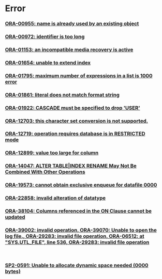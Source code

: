 Error
===

### [ORA-00955: name is already used by an existing object](./Error/00955.md)
### [ORA-00972: identifier is too long](./Error/00972.md)
### [ORA-01153: an incompatible media recovery is active](./Error/01153.md)
### [ORA-01654: unable to extend index](./Error/01654.md)
### [ORA-01795: maximum number of expressions in a list is 1000 error](./Error/01795.md)
### [ORA-01861: literal does not match format string](./Error/01861.md)
### [ORA-01922: CASCADE must be specified to drop 'USER'](./Error/01922.md)
### [ORA-12703: this character set conversion is not supported.](./Error/12703.md)
### [ORA-12719: operation requires database is in RESTRICTED mode](./Error/12719.md)
### [ORA-12899: value too large for column](./Error/12899.md)
### [ORA-14047: ALTER TABLE|INDEX RENAME May Not Be Combined With Other Operations](./Error/14047.md)
### [ORA-19573: cannot obtain exclusive enqueue for datafile 0000](./Error/19573.md)
### [ORA-22858: invalid alteration of datatype](./Error/22858.md)
### [ORA-38104: Columns referenced in the ON Clause cannot be updated](./Error/38104.md)
### [ORA-39002: invalid operation, ORA-39070: Unable to open the log file., ORA-29283: invalid file operation, ORA-06512: at "SYS.UTL_FILE", line 536, ORA-29283: invalid file operation](./Error/expdp.md)

<br>

### [SP2-0591: Unable to allocate dynamic space needed (0000 bytes)](./Error/SP2-0591.md)
